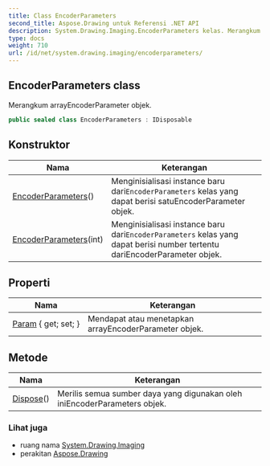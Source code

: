 ```yaml
---
title: Class EncoderParameters
second_title: Aspose.Drawing untuk Referensi .NET API
description: System.Drawing.Imaging.EncoderParameters kelas. Merangkum arrayEncoderParameter objek.
type: docs
weight: 710
url: /id/net/system.drawing.imaging/encoderparameters/
---
```

## EncoderParameters class

Merangkum arrayEncoderParameter objek.

```csharp
public sealed class EncoderParameters : IDisposable
```

## Konstruktor

| Nama | Keterangan |
| --- | --- |
| [EncoderParameters](encoderparameters/#constructor)() | Menginisialisasi instance baru dari`EncoderParameters` kelas yang dapat berisi satuEncoderParameter objek. |
| [EncoderParameters](encoderparameters/#constructor_1)(int) | Menginisialisasi instance baru dari`EncoderParameters` kelas yang dapat berisi number tertentu dariEncoderParameter objek. |

## Properti

| Nama | Keterangan |
| --- | --- |
| [Param](../../system.drawing.imaging/encoderparameters/param/) { get; set; } | Mendapat atau menetapkan arrayEncoderParameter objek. |

## Metode

| Nama | Keterangan |
| --- | --- |
| [Dispose](../../system.drawing.imaging/encoderparameters/dispose/)() | Merilis semua sumber daya yang digunakan oleh iniEncoderParameters objek. |

### Lihat juga

* ruang nama [System.Drawing.Imaging](../../system.drawing.imaging/)
* perakitan [Aspose.Drawing](../../)



